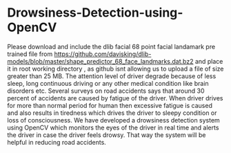 # Drowsiness-Detection-using-OpenCV
Please download and include the dlib facial 68 point facial landamark pre trained file from https://github.com/davisking/dlib-models/blob/master/shape_predictor_68_face_landmarks.dat.bz2 and place it in root working directory , as github isnt allowing us to upload a file of size greater than 25 MB.
The attention level of driver degrade because of less sleep, long continuous driving or any other medical condition like brain disorders etc. Several surveys on road accidents says that around 30 percent of accidents are caused by fatigue of the driver. When driver drives for more than normal period for human then excessive fatigue is caused and also results in tiredness which drives the driver to sleepy condition or loss of consciousness.  We have developed a drowsiness detection system using OpenCV which monitors the eyes of the driver in real time and alerts the driver in case the driver feels drowsy. That way the system will be helpful in reducing road accidents.
